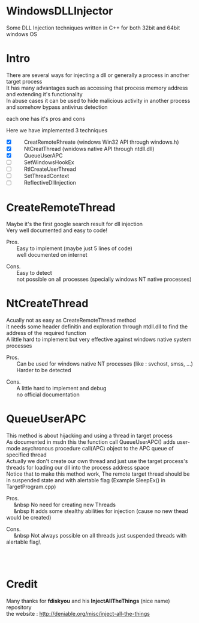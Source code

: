 # WindowsDLLInjector
Some DLL Injection techniques written in C++ for both 32bit and 64bit windows OS

# Intro
There are several ways for injecting a dll or generally a process in another target process\
It has many advantages such as accessing that process memory address and extending it's functionality\
In abuse cases it can be used to hide malicious activity in another process and somehow bypass antivirus detection


each one has it's pros and cons

Here we have implemented 3 techniques

- [x] &nbsp;&nbsp;&nbsp;&nbsp;&nbsp;&nbsp;CreatRemoteRhreate (windows Win32 API through windows.h)
- [x] &nbsp;&nbsp;&nbsp;&nbsp;&nbsp;&nbsp;NtCreatThread (wnidows native API through ntdll.dll)
- [x] &nbsp;&nbsp;&nbsp;&nbsp;&nbsp;&nbsp;QueueUserAPC
- [ ] &nbsp;&nbsp;&nbsp;&nbsp;&nbsp;&nbsp;SetWindowsHookEx
- [ ] &nbsp;&nbsp;&nbsp;&nbsp;&nbsp;&nbsp;RtlCreateUserThread
- [ ] &nbsp;&nbsp;&nbsp;&nbsp;&nbsp;&nbsp;SetThreadContext
- [ ] &nbsp;&nbsp;&nbsp;&nbsp;&nbsp;&nbsp;ReflectiveDllInjection

# CreateRemoteThread
Maybe it's the first google search result for dll injection\
Very well documented and easy to code!

Pros.\
&nbsp;&nbsp;&nbsp;&nbsp;&nbsp;&nbsp; Easy to implement (maybe just 5 lines of code)\
&nbsp;&nbsp;&nbsp;&nbsp;&nbsp;&nbsp; well documented on internet

Cons.\
&nbsp;&nbsp;&nbsp;&nbsp;&nbsp;&nbsp; Easy to detect\
&nbsp;&nbsp;&nbsp;&nbsp;&nbsp;&nbsp; not possible on all processes (specially windows NT native processes)

# NtCreateThread
Acually not as easy as CreateRemoteThread method\
it needs some header definitin and exploration through ntdll.dll to find the address of the required function\
A little hard to implement but very effective against windows native system processes

Pros.\
&nbsp;&nbsp;&nbsp;&nbsp;&nbsp;&nbsp; Can be used for windows native NT processes (like : svchost, smss, ...)\
&nbsp;&nbsp;&nbsp;&nbsp;&nbsp;&nbsp; Harder to be detected

Cons.\
&nbsp;&nbsp;&nbsp;&nbsp;&nbsp;&nbsp; A little hard to implement and debug\
&nbsp;&nbsp;&nbsp;&nbsp;&nbsp;&nbsp; no official documentation

# QueueUserAPC
This method is about hijacking and using a thread in target process\
As documented in msdn this the function call QueueUserAPC() adds user-mode asychronous procedure call(APC) object to the APC queue of specified thread\
Actually we don't create our own thread and just use the target process's threads for loading our dll into the process address space\
Notice that to make this method work, The remote target thread should be in suspended state and with alertable flag (Example SleepEx() in TargetProgram.cpp)

Pros.\
&nbsp;&nbsp;&nbsp;&nbsp;&nbsp;&nbsp No need for creating new Threads\
&nbsp;&nbsp;&nbsp;&nbsp;&nbsp;&nbsp It adds some stealthy abilities for injection (cause no new thead would be created)

Cons.\
&nbsp;&nbsp;&nbsp;&nbsp;&nbsp;&nbsp Not always possible on all threads just suspended threads with alertable flag\

<br><br>
# Credit
Many thanks for **fdiskyou** and his **InjectAllTheThings** (nice name) repository\
the website : http://deniable.org/misc/inject-all-the-things
